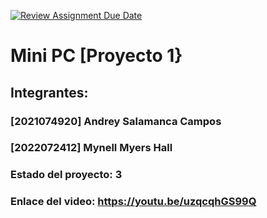 [![Review Assignment Due Date](https://classroom.github.com/assets/deadline-readme-button-22041afd0340ce965d47ae6ef1cefeee28c7c493a6346c4f15d667ab976d596c.svg)](https://classroom.github.com/a/sr0Vydwi)
# Mini PC [Proyecto 1}
## Integrantes:
### [2021074920] Andrey Salamanca Campos
### [2022072412] Mynell Myers Hall

### Estado del proyecto: 3
### Enlace del video: https://youtu.be/uzqcqhGS99Q
